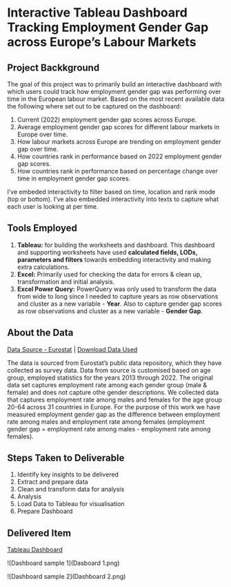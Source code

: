 # Interactive Tableau Dashboard Tracking Employment Gender Gap across Europe’s Labour Markets

## Project Backkground
The goal of this project was to primarily build an interactive dashboard with which users could track how employment gender gap was performing over time in the European labour market. Based on the most recent available data the following where set out to be captured on the dashboard:


1. Current (2022) employment gender gap scores across Europe.
2. Average employment gender gap scores for different labour markets in Europe over time.
3. How labour markets across Europe are trending on employment gender gap over time.
4. How countries rank in performance based on 2022 employment gender gap scores.
5. How countries rank in performance based on percentage change over time in employment gender gap scores.


I’ve embeded interactivity to filter based on time, location and rank mode (top or bottom). I’ve also embedded interactivity into texts to capture what each user is looking at per time.


## Tools Employed
1. **Tableau:** for building the worksheets and dashboard. This dashboard and supporting worksheets have used **calculated fields, LODs, parameters and filters** towards embedding interactivity and making extra calculations.
2. **Excel:** Primarily used for checking the data for errors & clean up, transformation and initial analysis.
3. **Excel Power Query:** PowerQuery was only used to transform the data from wide to long since I needed to capture years as row observations and cluster as a new variable - **Year**. Also to capture gender gap scores as row observations and cluster as a new variable - **Gender Gap**.


## About the Data
[Data Source - Eurostat](https://ec.europa.eu/eurostat/databrowser/view/LFSI_EMP_A__custom_5738963/default/table?lang=en) | [Download Data Used](https://drive.google.com/drive/folders/1LIlNbd1OWOQNtNCjaa6fzUJIqajcCel9?usp=share_link)


The data is sourced from Eurostat’s public data repository, which they have collected as survey data. Data from source is customised based on age group, employed statistics for the years 2013 through 2022. The original data set captures employment rate among each gender group (male & female) and does not capture othe gender descriptions. We collected data that captures employment rate among males and females for the age group 20-64 across 31 countries in Europe. For the purpose of this work we have measured employment gender gap as the difference between employment rate among males and employment rate among females (employment gender gap = employment rate among males - employment rate among females).

## Steps Taken to Deliverable
1. Identify key insights to be delivered
2. Extract and prepare data
3. Clean and transform data for analysis
4. Analysis
5. Load Data to Tableau for visualisation
6. Prepare Dashboard

## Delivered Item
[Tableau Dashboard](https://public.tableau.com/views/TrackingEmploymentGenderGapintheEuropeanLabourMarket/EUEmploymentGenderGapTrackingDashboard?:language=en-GB&publish=yes&:display_count=n&:origin=viz_share_link)


![Dashboard sample 1](Dasboard 1.png)


![Dashboard sample 2](Dashboard 2.png)
